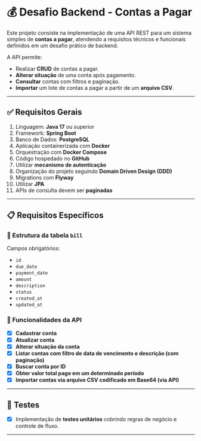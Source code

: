 # 💰 Desafio Backend - Contas a Pagar

Este projeto consiste na implementação de uma API REST para um sistema simples de **contas a pagar**, atendendo a requisitos técnicos e funcionais definidos em um desafio prático de backend.

A API permite:

- Realizar **CRUD** de contas a pagar.
- **Alterar situação** de uma conta após pagamento.
- **Consultar** contas com filtros e paginação.
- **Importar** um lote de contas a pagar a partir de um **arquivo CSV**.

---

## ✅ Requisitos Gerais

1. Linguagem: **Java 17** ou superior
2. Framework: **Spring Boot**
3. Banco de Dados: **PostgreSQL**
4. Aplicação containerizada com **Docker**
5. Orquestração com **Docker Compose**
6. Código hospedado no **GitHub**
7. Utilizar **mecanismo de autenticação**
8. Organização do projeto seguindo **Domain Driven Design (DDD)**
9. Migrations com **Flyway**
10. Utilizar **JPA**
11. APIs de consulta devem ser **paginadas**

---

## 📋 Requisitos Específicos

### 📌 Estrutura da tabela `bill`

Campos obrigatórios:

- `id`
- `due_date`
- `payment_date`
- `amount`
- `description`
- `status`
- `created_at`
- `updated_at`

### 📌 Funcionalidades da API

- [x] **Cadastrar conta**
- [x] **Atualizar conta**
- [x] **Alterar situação da conta**
- [x] **Listar contas com filtro de data de vencimento e descrição (com paginação)**
- [x] **Buscar conta por ID**
- [x] **Obter valor total pago em um determinado período**
- [x] **Importar contas via arquivo CSV codificado em Base64 (via API)**

---

## 🧪 Testes

- [x] Implementação de **testes unitários** cobrindo regras de negócio e controle de fluxo.

---
